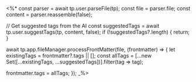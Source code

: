 <%*
const parser = await tp.user.parseFile(tp);
const file = parser.file;
const content = parser.reassemble(false);

// Get suggested tags from the AI
const suggestedTags = await tp.user.suggestTags(tp, content, false);
if (!suggestedTags?.length) {
  return;
}

await tp.app.fileManager.processFrontMatter(file, (frontmatter) => {
  let existingTags = frontmatter?.tags || [];
  const allTags = [...new Set([...existingTags, ...suggestedTags])].filter(tag => tag);

  frontmatter.tags = allTags;
});
_%>
